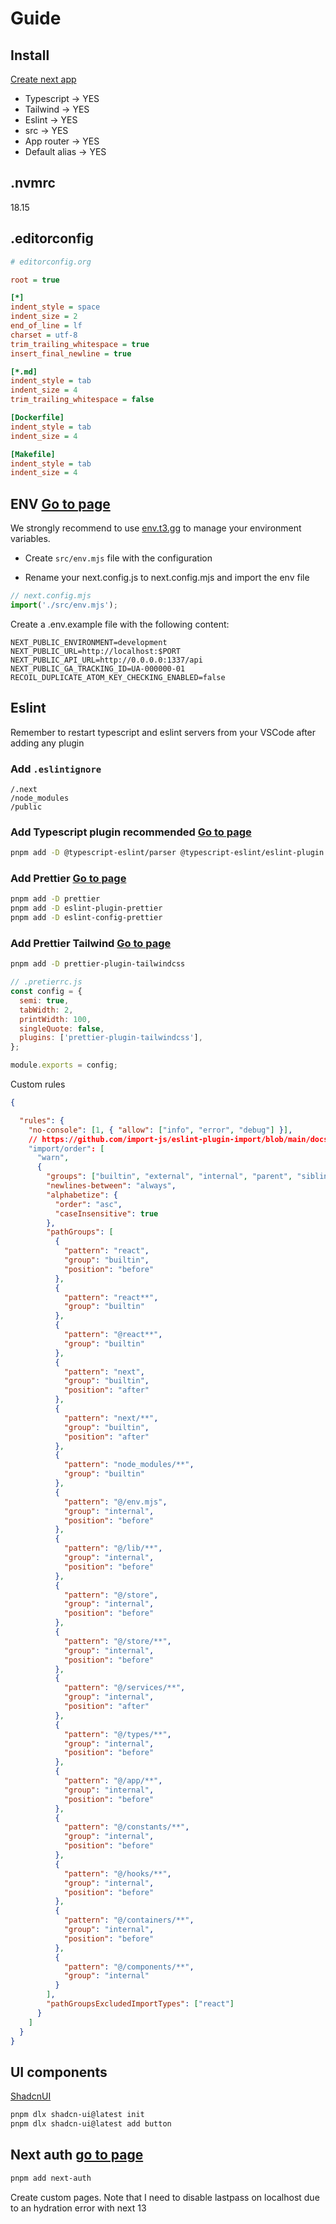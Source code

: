 # Guide

## Install
[Create next app](https://nextjs.org/docs/pages/api-reference/create-next-app)
- Typescript -> YES
- Tailwind -> YES
- Eslint -> YES
- src -> YES
- App router -> YES
- Default alias -> YES


## .nvmrc
18.15

## .editorconfig
```ini
# editorconfig.org

root = true

[*]
indent_style = space
indent_size = 2
end_of_line = lf
charset = utf-8
trim_trailing_whitespace = true
insert_final_newline = true

[*.md]
indent_style = tab
indent_size = 4
trim_trailing_whitespace = false

[Dockerfile]
indent_style = tab
indent_size = 4

[Makefile]
indent_style = tab
indent_size = 4
```

## ENV [Go to page](https://env.t3.gg/docs/nextjs)
We strongly recommend to use [env.t3.gg](https://env.t3.gg/docs/nextjs) to manage your environment variables.

- Create `src/env.mjs` file with the configuration

- Rename your next.config.js to next.config.mjs and import the env file

```js
// next.config.mjs
import('./src/env.mjs');
```

Create a .env.example file with the following content:

```
NEXT_PUBLIC_ENVIRONMENT=development
NEXT_PUBLIC_URL=http://localhost:$PORT
NEXT_PUBLIC_API_URL=http://0.0.0.0:1337/api
NEXT_PUBLIC_GA_TRACKING_ID=UA-000000-01
RECOIL_DUPLICATE_ATOM_KEY_CHECKING_ENABLED=false
```



## Eslint
Remember to restart typescript and eslint servers from your VSCode after adding any plugin

### Add `.eslintignore`
```
/.next
/node_modules
/public
```

### Add Typescript plugin recommended [Go to page](https://typescript-eslint.io/getting-started/)

```bash
pnpm add -D @typescript-eslint/parser @typescript-eslint/eslint-plugin eslint typescript
```

### Add Prettier [Go to page](https://www.npmjs.com/package/eslint-plugin-prettier)
```bash
pnpm add -D prettier
pnpm add -D eslint-plugin-prettier
pnpm add -D eslint-config-prettier
```

### Add Prettier Tailwind [Go to page](https://www.npmjs.com/package/eslint-plugin-tailwindcss)

```bash
pnpm add -D prettier-plugin-tailwindcss
```

```js
// .pretierrc.js
const config = {
  semi: true,
  tabWidth: 2,
  printWidth: 100,
  singleQuote: false,
  plugins: ['prettier-plugin-tailwindcss'],
};

module.exports = config;
```


Custom rules

```json
{

  "rules": {
    "no-console": [1, { "allow": ["info", "error", "debug"] }],
    // https://github.com/import-js/eslint-plugin-import/blob/main/docs/rules/order.md
    "import/order": [
      "warn",
      {
        "groups": ["builtin", "external", "internal", "parent", "sibling"],
        "newlines-between": "always",
        "alphabetize": {
          "order": "asc",
          "caseInsensitive": true
        },
        "pathGroups": [
          {
            "pattern": "react",
            "group": "builtin",
            "position": "before"
          },
          {
            "pattern": "react**",
            "group": "builtin"
          },
          {
            "pattern": "@react**",
            "group": "builtin"
          },
          {
            "pattern": "next",
            "group": "builtin",
            "position": "after"
          },
          {
            "pattern": "next/**",
            "group": "builtin",
            "position": "after"
          },
          {
            "pattern": "node_modules/**",
            "group": "builtin"
          },
          {
            "pattern": "@/env.mjs",
            "group": "internal",
            "position": "before"
          },
          {
            "pattern": "@/lib/**",
            "group": "internal",
            "position": "before"
          },
          {
            "pattern": "@/store",
            "group": "internal",
            "position": "before"
          },
          {
            "pattern": "@/store/**",
            "group": "internal",
            "position": "before"
          },
          {
            "pattern": "@/services/**",
            "group": "internal",
            "position": "after"
          },
          {
            "pattern": "@/types/**",
            "group": "internal",
            "position": "before"
          },
          {
            "pattern": "@/app/**",
            "group": "internal",
            "position": "before"
          },
          {
            "pattern": "@/constants/**",
            "group": "internal",
            "position": "before"
          },
          {
            "pattern": "@/hooks/**",
            "group": "internal",
            "position": "before"
          },
          {
            "pattern": "@/containers/**",
            "group": "internal",
            "position": "before"
          },
          {
            "pattern": "@/components/**",
            "group": "internal"
          }
        ],
        "pathGroupsExcludedImportTypes": ["react"]
      }
    ]
  }
}
```

## UI components

[ShadcnUI](https://ui.shadcn.com/docs/installation/next)

```bash
pnpm dlx shadcn-ui@latest init
pnpm dlx shadcn-ui@latest add button
```


## Next auth [go to page](https://next-auth.js.org/getting-started)

```bash
pnpm add next-auth
```

Create custom pages. Note that I need to disable lastpass on localhost due to an hydration error with next 13